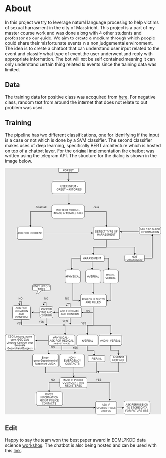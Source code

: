 
# About

In this project we try to leverage natural language procesing to help victims of sexual harrasment in the city of Maastricht. This project is a part of my master course work and was done along with 4 other students and professor as our guide. We aim to create a medium through which people could share their misfortunate events in a non judgemental environment. The idea is to create a chatbot that can understand user input related to the event and classify what type of event the user underwent and reply with appropriate information. The bot will not be self contained meaning it can only understand certain thing related to events since the training data was limited.

## Data

The training data for positive class was accquired from [here](https://www.safecity.in/). For negative class, random text from around the internet that does not relate to out problem was used. 

## Training

The pipeline has two different classifications, one for identifying if the input is a case or not which is done by a SVM classifier. The second classifier makes uses of deep learning, specifically BERT architecture which is hosted on top of a chatbot layer. For the original implementation the chatbot was written using the telegram API.
The structure for the dialog is shown in the image below. 

![Screenshot](dialogue.png)

## Edit

Happy to say the team won the best paper award in ECMLPKDD data science [workshop](https://sites.google.com/view/ecmlpkddsogood2019/awards?authuser=0).
The chatbot is also being hosted and can be used with this [link](https://safe-maastricht.ddns.net/#/chat).
